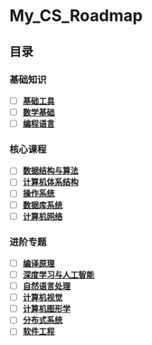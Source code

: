 # My_CS_Roadmap

## 目录

### 基础知识
- [ ] [**基础工具**](基础知识/基础工具.md)
- [ ] [**数学基础**](基础知识/数学基础.md)
- [ ] [**编程语言**](基础知识/编程语言.md)

### 核心课程
- [ ] [**数据结构与算法**](核心课程/数据结构与算法.md)
- [ ] [**计算机体系结构**](核心课程/计算机系统与体系结构.md)
- [ ] [**操作系统**](核心课程/操作系统.md)
- [ ] [**数据库系统**](核心课程/数据库系统.md)
- [ ] [**计算机网络**](核心课程/计算机网络.md)

### 进阶专题
- [ ] [**编译原理**](进阶专题/编译原理.md)
- [ ] [**深度学习与人工智能**](进阶专题/深度学习与人工智能.md)
- [ ] [**自然语言处理**](进阶专题/自然语言处理.md)
- [ ] [**计算机视觉**](进阶专题/计算机视觉.md)
- [ ] [**计算机图形学**](进阶专题/计算机图形学.md)
- [ ] [**分布式系统**](进阶专题/分布式系统.md)
- [ ] [**软件工程**](进阶专题/软件工程.md)
